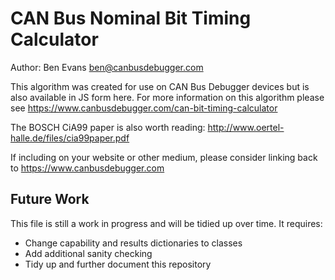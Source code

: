 # CAN Bus Nominal Bit Timing Calculator
Author: Ben Evans <ben@canbusdebugger.com>

This algorithm was created for use on CAN Bus Debugger devices but is also available in JS form here. For more information on this algorithm please see https://www.canbusdebugger.com/can-bit-timing-calculator

The BOSCH CiA99 paper is also worth reading: http://www.oertel-halle.de/files/cia99paper.pdf

If including on your website or other medium, please consider linking back to https://www.canbusdebugger.com

## Future Work
This file is still a work in progress and will be tidied up over time. It requires:
* Change capability and results dictionaries to classes
* Add additional sanity checking
* Tidy up and further document this repository
